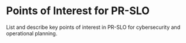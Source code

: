 # Points of Interest for PR-SLO

List and describe key points of interest in PR-SLO for cybersecurity and operational planning.
